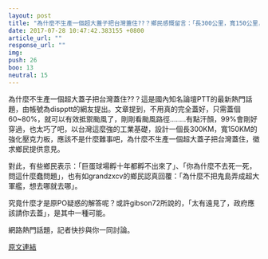 ```yaml
---
layout: post
title: "為什麼不生產一個超大蓋子把台灣蓋住??？鄉民感慨留言：「長300公里，寬150公里，那你TMD的高去那裡了」。"
date: 2017-07-28 10:47:42.383155 +0800
article_url: ""
response_url: ""
img: 
push: 26
boo: 13
neutral: 15
---
```


為什麼不生產一個超大蓋子把台灣蓋住??？這是國內知名論壇PTT的最新熱門話題，由帳號為dispptt的網友提出。文章提到，不用真的完全蓋好，只需蓋個60~80%，就可以有效抵禦颱風了，剛剛看颱風路徑........有點汗顏，99%會剛好穿過，也太巧了吧，以台灣這麼強的工業基礎，設計一個長300KM，寬150KM的強化壓克力板，應該不是什麼難事吧，為什麼不生產一個超大蓋子把台灣蓋住，徵求鄉民提供意見。

對此，有些鄉民表示：「巨蛋球場孵十年都孵不出來了」、「你為什麼不去死一死，問這什麼蠢問題」，也有如grandzxcv的鄉民認真回覆：「為什麼不把鬼島弄成超大軍艦，想去哪就去哪」。

究竟什麼才是原PO疑惑的解答呢？或許gibson72所說的，「太有遠見了，政府應該請你去蓋」，是其中一種可能。

網路熱門話題，記者快抄與你一同討論。

<a href = "https://www.ptt.cc/bbs/Gossiping/M.1501195369.A.C3B.html">原文連結</a>

